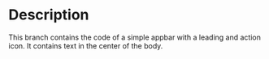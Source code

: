 # Description

This branch contains the code of a simple appbar with a leading and action icon. It contains text in the center of the body.
